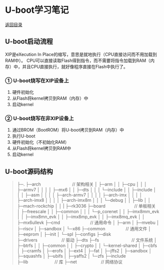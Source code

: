 # U-boot学习笔记

[返回目录](../Index.md)

## U-boot启动流程

XIP是eXecution In Place的缩写，意思是就地执行（CPU直接访问而不用加载到RAM中）。
CPU可以直接读取Flash得到指令，而不需要将指令加载到RAM（内存）中，并且CPU直接执行，就好像程序直接在Flash中执行了。

### ① U-boot烧写在XIP设备上

1. 硬件初始化
2. 从Flash将kernel拷贝到RAM（内存）中
3. 启动kernel

### ② U-boot烧写在非XIP设备上

1. 通过BROM（BootROM）将U-boot拷贝到RAM（内存）中
2. 执行U-boot
3. 硬件初始化（不初始化RAM）
4. 从Flash将kernel拷贝到RAM中
5. 启动kernel

## U-boot源码结构

> ├─.
    ├─arch&nbsp;&nbsp;&nbsp;&nbsp;&nbsp;&nbsp;&nbsp;&nbsp;&nbsp;&nbsp;&nbsp;&nbsp;&nbsp;&nbsp;&nbsp;&nbsp;&nbsp;&nbsp;&nbsp;&nbsp;&nbsp;&nbsp;&nbsp;&nbsp;&nbsp;&nbsp;// 架构相关
    │  ├─arm
    │  │  ├─cpu
    │  │  │  ├─armv7
    │  │  │  │  ├─mx6
    │  │  ├─dts
    │  │  │  └─include
    │  │  ├─include
    │  │  │  ├─asm
    │  │  │  │  ├─arch-armv7
    │  │  │  │  ├─arch-imx
    │  │  │  │  ├─arch-imx8
    │  │  │  │  ├─arch-imx8m
    │  │  │  └─debug
    │  │  ├─lib
    │  │  ├─mach-rockchip
    │  │  |  ├─rk3036
    ├─board&nbsp;&nbsp;&nbsp;&nbsp;&nbsp;&nbsp;&nbsp;&nbsp;&nbsp;&nbsp;&nbsp;&nbsp;&nbsp;&nbsp;&nbsp;&nbsp;&nbsp;&nbsp;&nbsp;&nbsp;&nbsp;&nbsp;&nbsp;&nbsp;// 单板相关
    │  ├─freescale
    │  │  ├─common
    │  │  │  └─p_corenet
    │  │  ├─imx8mm_evk
    │  │  ├─imx8mn_evk
    │  │  ├─imx8mp_evk
    │  │  ├─imx8mq_evk
    │  │  ├─mx6ullevk
    ├─cmd&nbsp;&nbsp;&nbsp;&nbsp;&nbsp;&nbsp;&nbsp;&nbsp;&nbsp;&nbsp;&nbsp;&nbsp;&nbsp;&nbsp;&nbsp;&nbsp;&nbsp;&nbsp;&nbsp;&nbsp;&nbsp;&nbsp;&nbsp;&nbsp;&nbsp;// 通用命令
    │  ├─arm
    │  ├─mvebu
    │  ├─riscv
    │  ├─sandbox
    │  └─x86
    ├─common&nbsp;&nbsp;&nbsp;&nbsp;&nbsp;&nbsp;&nbsp;&nbsp;&nbsp;&nbsp;&nbsp;&nbsp;&nbsp;&nbsp;&nbsp;&nbsp;&nbsp;// 通用文件
    │  ├─eeprom
    │  ├─init
    │  └─spl
    ├─configs
    ├─disk
    ├─drivers&nbsp;&nbsp;&nbsp;&nbsp;&nbsp;&nbsp;&nbsp;&nbsp;&nbsp;&nbsp;&nbsp;&nbsp;&nbsp;&nbsp;&nbsp;&nbsp;&nbsp;&nbsp;&nbsp;&nbsp;// 驱动
    ├─dts
    ├─fs&nbsp;&nbsp;&nbsp;&nbsp;&nbsp;&nbsp;&nbsp;&nbsp;&nbsp;&nbsp;&nbsp;&nbsp;&nbsp;&nbsp;&nbsp;&nbsp;&nbsp;&nbsp;&nbsp;&nbsp;&nbsp;&nbsp;&nbsp;&nbsp;&nbsp;&nbsp;&nbsp;// 文件系统
    │  ├─btrfs
    │  │  ├─common
    │  │  ├─crypto
    │  │  └─kernel-shared
    │  ├─cbfs
    │  ├─cramfs
    │  ├─erofs
    │  ├─ext4
    │  ├─fat
    │  ├─jffs2
    │  ├─sandbox
    │  ├─squashfs
    │  ├─ubifs
    │  ├─yaffs2
    │  └─zfs
    ├─include
    ├─lib&nbsp;&nbsp;&nbsp;&nbsp;&nbsp;&nbsp;&nbsp;&nbsp;&nbsp;&nbsp;&nbsp;&nbsp;&nbsp;&nbsp;&nbsp;&nbsp;&nbsp;&nbsp;&nbsp;&nbsp;&nbsp;&nbsp;// 库
    ├─net&nbsp;&nbsp;&nbsp;&nbsp;&nbsp;&nbsp;&nbsp;&nbsp;&nbsp;&nbsp;&nbsp;&nbsp;&nbsp;&nbsp;&nbsp;&nbsp;&nbsp;&nbsp;&nbsp;&nbsp;// 网络协议
